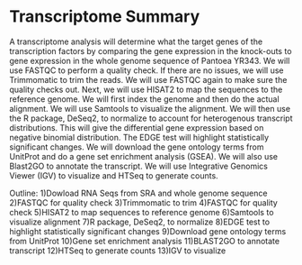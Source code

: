 # Transcriptome Summary
A transcriptome analysis will determine what the target genes of the transcription factors by comparing the gene expression in the knock-outs to gene expression in the whole genome sequence of Pantoea YR343. 
We will use FASTQC to perform a quality check. If there are no issues, we will use Trimmomatic to trim the reads. We will use FASTQC again to make sure the quality checks out. Next, we will use HISAT2 to map the sequences to the reference genome. We will first index the genome and then do the actual alignment. We will use Samtools to visualize the alignment. We will then use the R package, DeSeq2, to normalize to account for heterogenous transcript distributions. This will give the differential gene expression based on negative binomial distribution. The EDGE test will highlight statistically significant changes. We will download the gene ontology terms from UnitProt and do a gene set enrichment analysis (GSEA). We will also use Blast2GO to annotate the transcript. We will use Integrative Genomics Viewer (IGV) to visualize and HTSeq to generate counts. 

Outline:
1)Dowload RNA Seqs from SRA and whole genome sequence
2)FASTQC for quality check
3)Trimmomatic to trim
4)FASTQC for quality check
5)HISAT2 to map sequences to reference genome
6)Samtools to visualize alignment
7)R package, DeSeq2, to normalize
8)EDGE test to highlight statistically significant changes
9)Download gene ontology terms from UnitProt
10)Gene set enrichment analysis
11)BLAST2GO to annotate transcript
12)HTSeq to generate counts
13)IGV to visualize
